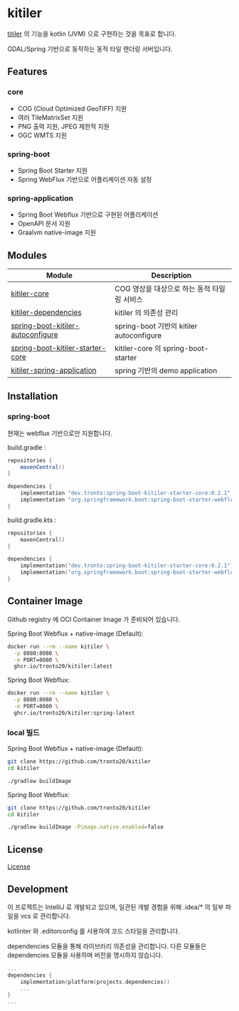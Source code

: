 # kitiler

[titiler](https://github.com/developmentseed/titiler) 의 기능을 kotlin (JVM) 으로 구현하는 것을 목표로 합니다.

GDAL/Spring 기반으로 동작하는 동적 타일 렌더링 서버입니다.

## Features

### core

- COG (Cloud Optimized GeoTIFF) 지원
- 여러 TileMatrixSet 지원
- PNG 출력 지원, JPEG 제한적 지원
- OGC WMTS 지원

### spring-boot

- Spring Boot Starter 지원
- Spring WebFlux 기반으로 어플리케이션 자동 설정 

### spring-application

- Spring Boot Webflux 기반으로 구현된 어플리케이션
- OpenAPI 문서 지원
- Graalvm native-image 지원

## Modules

| Module                                                                                                               | Description                           |
|----------------------------------------------------------------------------------------------------------------------|---------------------------------------|
| [kitiler-core](https://github.com/tronto20/kitiler/tree/main/core)                                                   | COG 영상을 대상으로 하는 동적 타일링 서비스            |
| [kitiler-dependencies](https://github.com/tronto20/kitiler/tree/main/dependencies)                                   | kitiler 의 의존성 관리                      |
| [spring-boot-kitiler-autoconfigure](https://github.com/tronto20/kitiler/tree/main/spring-boot-kitiler-autoconfigure) | spring-boot 기반의 kitiler autoconfigure |
| [spring-boot-kitiler-starter-core](https://github.com/tronto20/kitiler/tree/main/spring-boot-kitiler-starter-core)   | kitiler-core 의 spring-boot-starter    |
| [kitiler-spring-application](https://github.com/tronto20/kitiler/tree/main/spring-application)                       | spring 기반의 demo application           |

## Installation

### spring-boot

현재는 webflux 기반으로만 지원합니다.

build.gradle :
```groovy
repositories {
    mavenCentral()
}

dependencies {
    implementation "dev.tronto:spring-boot-kitiler-starter-core:0.2.1"
    implementation "org.springframework.boot:spring-boot-starter-webflux:3.4.0"
}
```

build.gradle.kts :
```kotlin
repositories {
    mavenCentral()
}

dependencies {
    implementation("dev.tronto:spring-boot-kitiler-starter-core:0.2.1")
    implementation("org.springframework.boot:spring-boot-starter-webflux:3.4.0")
}
```

## Container Image

Github registry 에 OCI Container Image 가 준비되어 있습니다.

Spring Boot Webflux + native-image (Default):
```bash
docker run --rm --name kitiler \
  -p 8080:8080 \
  -e PORT=8080 \
  ghcr.io/tronto20/kitiler:latest
```

Spring Boot Webflux:
```bash
docker run --rm --name kitiler \
  -p 8080:8080 \
  -e PORT=8080 \
  ghcr.io/tronto20/kitiler:spring-latest
```

### local 빌드

Spring Boot Webflux + native-image (Default):
```bash
git clone https://github.com/tronto20/kitiler
cd kitiler

./gradlew buildImage
```

Spring Boot Webflux:
```bash
git clone https://github.com/tronto20/kitiler
cd kitiler

./gradlew buildImage -Pimage.native.enabled=false
```


## License

[License](https://github.com/tronto20/kitiler/blob/main/LICENSE)


## Development

이 프로젝트는 IntelliJ 로 개발되고 있으며, 일관된 개발 경험을 위해 .idea/* 의 일부 파일을 vcs 로 관리합니다.

kotlinter 와 .editorconfig 를 사용하여 코드 스타일을 관리합니다.

dependencies 모듈을 통해 라이브러리 의존성을 관리합니다.
다른 모듈들은 dependencies 모듈을 사용하며 버전을 명시하지 않습니다.

```kotlin
...
dependencies {
    implementation(platform(projects.dependencies))
    ...
}
...
```

